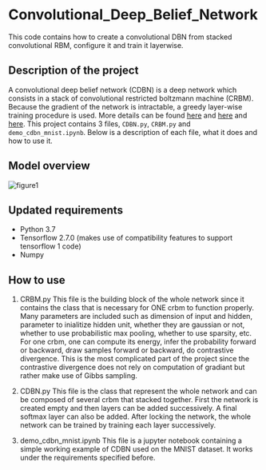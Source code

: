 # Convolutional_Deep_Belief_Network
This code contains how to create a convolutional DBN from stacked convolutional RBM, configure it and train it layerwise. 


## Description of the project
A convolutional deep belief network (CDBN) is a deep network which consists in a stack of convolutional restricted boltzmann machine (CRBM). 
Because the gradient of the network is intractable, a greedy layer-wise training procedure is used. 
More details can be found [here](https://www.cs.princeton.edu/~rajeshr/papers/icml09-ConvolutionalDeepBeliefNetworks.pdf) and [here](https://papers.nips.cc/paper/3048-greedy-layer-wise-training-of-deep-networks.pdf) and [here](https://www.cs.toronto.edu/~hinton/science.pdf).
This project contains 3 files, `CDBN.py`, `CRBM.py` and `demo_cdbn_mnist.ipynb`.
Below is a description of each file, what it does and how to use it.


## Model overview
![figure1](https://i.stack.imgur.com/J7FZG.jpg)


## Updated requirements
- Python 3.7
- Tensorflow 2.7.0 (makes use of compatibility features to support tensorflow 1 code)
- Numpy


## How to use
1. CRBM.py
This file is the building block of the whole network since it contains the class that is necessary for ONE crbm to function properly. 
Many parameters are included such as dimension of input and hidden, parameter to inialitize hidden unit, whether they are gaussian or not, whether to use probabilistic max pooling, whether to use sparsity, etc.
For one crbm, one can compute its energy, infer the probability forward or backward, draw samples forward or backward, do contrastive divergence. This is the most complicated part of the project since the contrastive divergence does not rely on computation of gradiant but rather make use of Gibbs sampling. 

2. CDBN.py
This file is the class that represent the whole network and can be composed of several crbm that stacked together. First the network is created empty and then layers can be added successively. A final softmax layer can also be added. After locking the network, the whole network can be trained by training each layer successively.

3. demo_cdbn_mnist.ipynb
This file is a jupyter notebook containing a simple working example of CDBN used on the MNIST dataset. It works under the requirements specified before.
